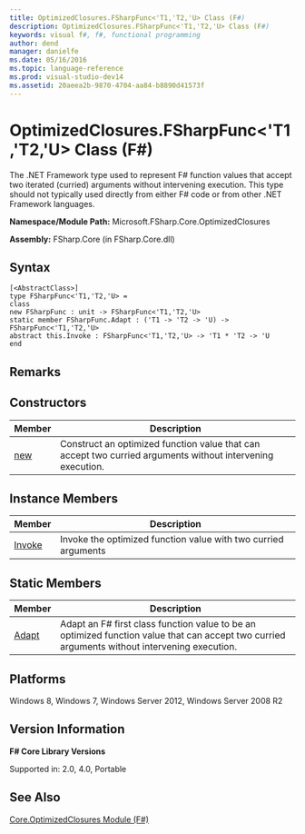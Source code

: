 ```yaml
---
title: OptimizedClosures.FSharpFunc<'T1,'T2,'U> Class (F#)
description: OptimizedClosures.FSharpFunc<'T1,'T2,'U> Class (F#)
keywords: visual f#, f#, functional programming
author: dend
manager: danielfe
ms.date: 05/16/2016
ms.topic: language-reference
ms.prod: visual-studio-dev14
ms.assetid: 20aeea2b-9870-4704-aa84-b8890d41573f 
---
```


# OptimizedClosures.FSharpFunc<'T1,'T2,'U> Class (F#)

The .NET Framework type used to represent F# function values that accept two iterated (curried) arguments without intervening execution. This type should not typically used directly from either F# code or from other .NET Framework languages.

**Namespace/Module Path:** Microsoft.FSharp.Core.OptimizedClosures

**Assembly:** FSharp.Core (in FSharp.Core.dll)


## Syntax

```
[<AbstractClass>]
type FSharpFunc<'T1,'T2,'U> =
class
new FSharpFunc : unit -> FSharpFunc<'T1,'T2,'U>
static member FSharpFunc.Adapt : ('T1 -> 'T2 -> 'U) -> FSharpFunc<'T1,'T2,'U>
abstract this.Invoke : FSharpFunc<'T1,'T2,'U> -> 'T1 * 'T2 -> 'U
end
```

## Remarks

## Constructors


|Member|Description|
|------|-----------|
|[new](http://msdn.microsoft.com/en-us/library/6bd2a7fb-34fe-412a-b051-431401959b3e)|Construct an optimized function value that can accept two curried arguments without intervening execution.|

## Instance Members


|Member|Description|
|------|-----------|
|[Invoke](http://msdn.microsoft.com/en-us/library/3373e0ad-8a6e-4998-b906-35fb92bc8ca4)|Invoke the optimized function value with two curried arguments|

## Static Members


|Member|Description|
|------|-----------|
|[Adapt](http://msdn.microsoft.com/en-us/library/17223c26-7923-4b96-8ee8-3c1ce77fdcf6)|Adapt an F# first class function value to be an optimized function value that can accept two curried arguments without intervening execution.|

## Platforms
Windows 8, Windows 7, Windows Server 2012, Windows Server 2008 R2


## Version Information
**F# Core Library Versions**

Supported in: 2.0, 4.0, Portable




## See Also
[Core.OptimizedClosures Module &#40;F&#35;&#41;](Core.OptimizedClosures-Module-%5BFSharp%5D.md)

